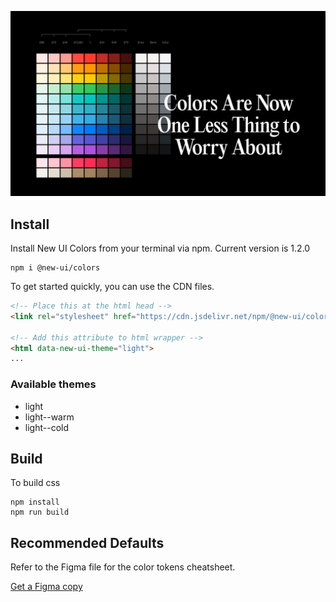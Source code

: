 ![](assets/cover.png)

## Install
Install New UI Colors from your terminal via npm. Current version is 1.2.0

```
npm i @new-ui/colors
```

To get started quickly, you can use the CDN files.
 
```html
<!-- Place this at the html head -->
<link rel="stylesheet" href="https://cdn.jsdelivr.net/npm/@new-ui/colors/dist/main.css">

<!-- Add this attribute to html wrapper -->
<html data-new-ui-theme="light">
...
```

### Available themes
- light
- light--warm
- light--cold

## Build

To build css

```
npm install
npm run build
```

## Recommended Defaults
Refer to the Figma file for the color tokens cheatsheet.

[Get a Figma copy](https://www.figma.com/community/file/1179503548902179413)
